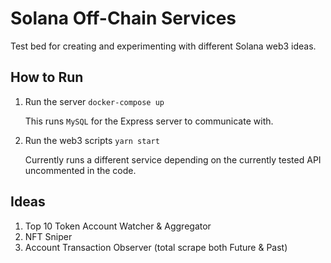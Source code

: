 # Solana Off-Chain Services

Test bed for creating and experimenting with different Solana web3 ideas.

## How to Run

1. Run the server `docker-compose up`

    This runs `MySQL` for the Express server to communicate with.

2. Run the web3 scripts `yarn start`

    Currently runs a different service depending on the currently tested API uncommented in the code.

## Ideas

1. Top 10 Token Account Watcher & Aggregator
2. NFT Sniper
3. Account Transaction Observer (total scrape both Future & Past)

